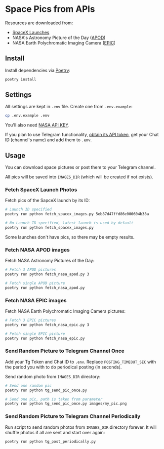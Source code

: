 # Space Pics from APIs
Resources are downloaded from:

- [SpaceX Launches](https://github.com/r-spacex/SpaceX-API)
- NASA's Astronomy Picture of the Day ([APOD](https://api.nasa.gov/#apod))
- NASA Earth Polychromatic Imaging Camera ([EPIC](https://api.nasa.gov/#epic))

## Install
Install dependencies via [Poetry](https://python-poetry.org):

```sh
poetry install
```

## Settings
All settings are kept in `.env` file. Create one from `.env.example`:

```sh
cp .env.example .env
```

You'll also need [NASA API KEY](https://api.nasa.gov/#signUp).

If you plan to use Telegram functionality, [obtain its API token](https://core.telegram.org/api/obtaining_api_id), get your Chat ID (channel's name) and add them to `.env`.

## Usage
You can download space pictures or post them to your Telegram channel.

All pics will be saved into `IMAGES_DIR` (which will be created if not exists).

### Fetch SpaceX Launch Photos
Fetch pics of the SapceX launch by its ID:

```sh
# Launch ID specified
poetry run python fetch_spacex_images.py 5eb87d47ffd86e000604b38a

# No Launch ID specified, latest launch is used by default
poetry run python fetch_spacex_images.py
```

Some launches don't have pics, so there may be empty results.

### Fetch NASA APOD images
Fetch NASA Astronomy Pictures of the Day:

```sh
# Fetch 3 APOD pictures
poetry run python fetch_nasa_apod.py 3

# Fetch single APOD picture
poetry run python fetch_nasa_apod.py
```

### Fetch NASA EPIC images
Fetch NASA Earth Polychromatic Imaging Camera pictures:

```sh
# Fetch 3 EPIC pictures
poetry run python fetch_nasa_epic.py 3

# Fetch single EPIC picture
poetry run python fetch_nasa_epic.py
```

### Send Random Picture to Telegram Channel Once
Add your Tg Token and Chat ID to `.env`. Replace `POSTING_TIMEOUT_SEC` with the period you with to do periodical posting (in seconds).

Send random photo from `IMAGES_DIR` directory:

```sh
# Send one random pic
poetry run python tg_send_pic_once.py

# Send one pic, path is taken from parameter
poetry run python tg_send_pic_once.py images/my_pic.png
```

### Send Random Picture to Telegram Channel Periodically
Run script to send random photos from `IMAGES_DIR` directory forever. It will shuffle photos if all are sent and start over again:

```sh
poetry run python tg_post_periodically.py
```
